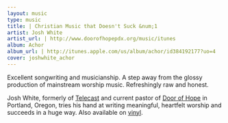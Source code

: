```yaml
---
layout: music
type: music
title: | Christian Music that Doesn't Suck &num;1
artist: Josh White
artist_url: | http://www.doorofhopepdx.org/music/itunes
album: Achor
album_url: | http://itunes.apple.com/us/album/achor/id384192177?uo=4
cover: joshwhite_achor
---
```

Excellent songwriting and musicianship. A step away from the glossy
production of mainstream worship music. Refreshingly raw and honest.

Josh White, formerly of [Telecast](http://www.becrecordings.com/artists/75/Telecast/) and
current pastor of [Door of Hope](http://www.doorofhopepdx.org) in
Portland, Oregon, tries his hand at writing meaningful, heartfelt
worship and succeeds in a huge way. Also available on [vinyl](http://www.zambooie.com/becrecordings/detail.tpl?sku=BEDVINYL006673).